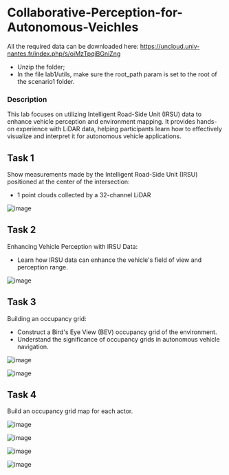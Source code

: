 # Collaborative-Perception-for-Autonomous-Veichles

All the required data can be downloaded here: https://uncloud.univ-nantes.fr/index.php/s/oiMzTpqiBGniZng

- Unzip the folder;
- In the file lab1/utils, make sure the root_path param is set to the root of the scenario1 folder.

### Description

This lab focuses on utilizing Intelligent Road-Side Unit (IRSU) data to enhance vehicle perception and environment mapping. It provides hands-on experience with LiDAR data, helping participants learn how to effectively visualize and interpret it for autonomous vehicle applications.

## Task 1

Show measurements made by the Intelligent Road-Side Unit (IRSU) positioned at the center of the intersection:
- 1 point clouds collected by a 32-channel LiDAR

![image](https://github.com/user-attachments/assets/804a283e-b1bf-42dc-85b5-a91975cbf6b0)


## Task 2 

Enhancing Vehicle Perception with IRSU Data: 
- Learn how IRSU data can enhance the vehicle's field of view and perception range.

![image](https://github.com/user-attachments/assets/83860989-010c-455c-a9e7-b772f00d50fb)


## Task 3

Building an occupancy grid:
- Construct a Bird's Eye View (BEV) occupancy grid of the environment.
- Understand the significance of occupancy grids in autonomous vehicle navigation.

![image](https://github.com/user-attachments/assets/ba7950c9-4892-4911-ba09-f2a8dd61c4a8)

![image](https://github.com/user-attachments/assets/c366a421-fde6-4340-8ee0-c2e876317539)


## Task 4 

Build an occupancy grid map for each actor.

![image](https://github.com/user-attachments/assets/8c4a989c-5d71-4511-a556-e4158b43b0ae)

![image](https://github.com/user-attachments/assets/cbec3861-96ce-4860-ab03-764565e4c152)

![image](https://github.com/user-attachments/assets/2071cc03-a565-47a4-9f11-dc8c4455a6c7)

![image](https://github.com/user-attachments/assets/38a8ee12-27d8-4a6b-93c3-0dc9e27cf207)






